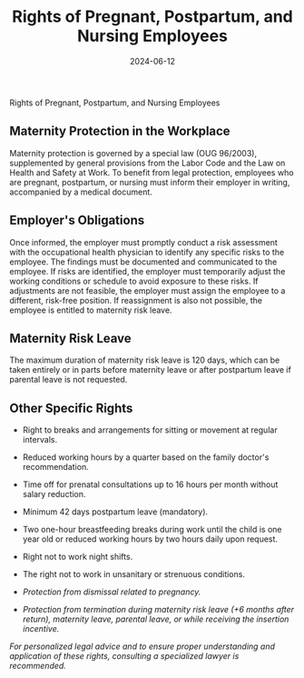 ﻿---
title: 'Rights of Pregnant, Postpartum, and Nursing Employees'
metaTitle: 'Rights of Pregnant, Postpartum, and Nursing Employees'
metaDesc: 'Rights of Pregnant, Postpartum, and Nursing Employees: maternity protection at work'
socialImage: images/drepturile-gravidelor.jpg
date: '2024-06-12'
tags:
  - maternity at work, pregnant employees, postpartum employees, nursing employees, maternity risk leave 
---

Rights of Pregnant, Postpartum, and Nursing Employees

## Maternity Protection in the Workplace

Maternity protection is governed by a special law (OUG 96/2003), supplemented by general provisions from the Labor Code and the Law on Health and Safety at Work. To benefit from legal protection, employees who are pregnant, postpartum, or nursing must inform their employer in writing, accompanied by a medical document.

## Employer's Obligations

Once informed, the employer must promptly conduct a risk assessment with the occupational health physician to identify any specific risks to the employee. The findings must be documented and communicated to the employee. If risks are identified, the employer must temporarily adjust the working conditions or schedule to avoid exposure to these risks. If adjustments are not feasible, the employer must assign the employee to a different, risk-free position. If reassignment is also not possible, the employee is entitled to maternity risk leave.

## Maternity Risk Leave

The maximum duration of maternity risk leave is 120 days, which can be taken entirely or in parts before maternity leave or after postpartum leave if parental leave is not requested.

## Other Specific Rights

- Right to breaks and arrangements for sitting or movement at regular intervals.

- Reduced working hours by a quarter based on the family doctor's recommendation.

- Time off for prenatal consultations up to 16 hours per month without salary reduction.

- Minimum 42 days postpartum leave (mandatory).

- Two one-hour breastfeeding breaks during work until the child is one year old or reduced working hours by two hours daily upon request.

- Right not to work night shifts.

- The right not to work in unsanitary or strenuous conditions.

- *Protection from dismissal related to pregnancy.*

- *Protection from termination during maternity risk leave (+6 months after return), maternity leave, parental leave, or while receiving the insertion incentive.*

*For personalized legal advice and to ensure proper understanding and application of these rights, consulting a specialized lawyer is recommended.*
